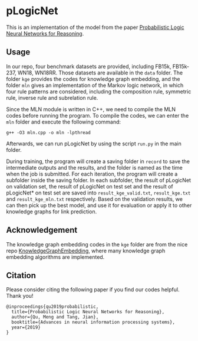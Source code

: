 # pLogicNet
This is an implementation of the model from the paper [Probabilistic Logic Neural Networks for Reasoning](https://arxiv.org/abs/1906.08495).

## Usage
In our repo, four benchmark datasets are provided, including FB15k, FB15k-237, WN18, WN18RR. Those datasets are available in the ```data``` folder. The folder ```kge``` provides the codes for knowledge graph embedding, and the folder ```mln``` gives an implementation of the Markov logic network, in which four rule patterns are considered, including the composition rule, symmetric rule, inverse rule and subrelation rule.

Since the MLN module is written in C++, we need to compile the MLN codes before running the program. To compile the codes, we can enter the ```mln```  folder and execute the following command:
```
g++ -O3 mln.cpp -o mln -lpthread
```
Afterwards, we can run pLogicNet by using the script ```run.py``` in the main folder.

During training, the program will create a saving folder in ```record``` to save the intermediate outputs and the results, and the folder is named as the time when the job is submitted. For each iteration, the program will create a subfolder inside the saving folder. In each subfolder, the result of pLogicNet on validation set, the result of pLogicNet on test set and the result of pLogicNet* on test set are saved into ```result_kge_valid.txt```, ```result_kge.txt``` and ```result_kge_mln.txt``` respectively. Based on the validation results, we can then pick up the best model, and use it for evaluation or apply it to other knowledge graphs for link prediction.

## Acknowledgement
The knowledge graph embedding codes in the ```kge``` folder are from the nice repo [KnowledgeGraphEmbedding](https://github.com/DeepGraphLearning/KnowledgeGraphEmbedding), where many knowledge graph embedding algorithms are implemented.

## Citation
Please consider citing the following paper if you find our codes helpful. Thank you!
```
@inproceedings{qu2019probabilistic,
  title={Probabilistic Logic Neural Networks for Reasoning},
  author={Qu, Meng and Tang, Jian},
  booktitle={Advances in neural information processing systems},
  year={2019}
}
```


